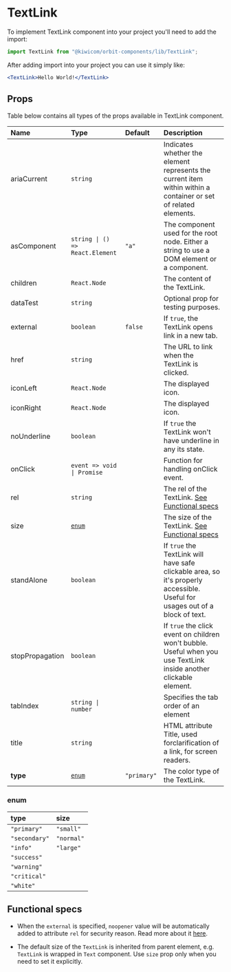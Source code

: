 # TextLink

To implement TextLink component into your project you'll need to add the import:

```jsx
import TextLink from "@kiwicom/orbit-components/lib/TextLink";
```

After adding import into your project you can use it simply like:

```jsx
<TextLink>Hello World!</TextLink>
```

## Props

Table below contains all types of the props available in TextLink component.

| Name            | Type                            | Default     | Description                                                                                                                  |
| :-------------- | :------------------------------ | :---------- | :--------------------------------------------------------------------------------------------------------------------------- |
| ariaCurrent     | `string`                        |             | Indicates whether the element represents the current item within within a container or set of related elements.              |
| asComponent     | `string \| () => React.Element` | `"a"`       | The component used for the root node. Either a string to use a DOM element or a component.                                   |
| children        | `React.Node`                    |             | The content of the TextLink.                                                                                                 |
| dataTest        | `string`                        |             | Optional prop for testing purposes.                                                                                          |
| external        | `boolean`                       | `false`     | If `true`, the TextLink opens link in a new tab.                                                                             |
| href            | `string`                        |             | The URL to link when the TextLink is clicked.                                                                                |
| iconLeft        | `React.Node`                    |             | The displayed icon.                                                                                                          |
| iconRight       | `React.Node`                    |             | The displayed icon.                                                                                                          |
| noUnderline     | `boolean`                       |             | If `true` the TextLink won't have underline in any its state.                                                                |
| onClick         | `event => void \| Promise`      |             | Function for handling onClick event.                                                                                         |
| rel             | `string`                        |             | The rel of the TextLink. [See Functional specs](#functional-specs)                                                           |
| size            | [`enum`](#enum)                 |             | The size of the TextLink. [See Functional specs](#functional-specs)                                                          |
| standAlone      | `boolean`                       |             | If `true` the TextLink will have safe clickable area, so it's properly accessible. Useful for usages out of a block of text. |
| stopPropagation | `boolean`                       |             | If `true` the click event on children won't bubble. Useful when you use TextLink inside another clickable element.           |
| tabIndex        | `string \| number`              |             | Specifies the tab order of an element                                                                                        |
| title           | `string`                        |             | HTML attribute Title, used forclarification of a link, for screen readers.                                                   |
| **type**        | [`enum`](#enum)                 | `"primary"` | The color type of the TextLink.                                                                                              |

### enum

| type          | size       |
| :------------ | :--------- |
| `"primary"`   | `"small"`  |
| `"secondary"` | `"normal"` |
| `"info"`      | `"large"`  |
| `"success"`   |
| `"warning"`   |
| `"critical"`  |
| `"white"`     |

## Functional specs

- When the `external` is specified, `noopener` value will be automatically added to attribute `rel` for security reason. Read more about it [here](https://web.dev/external-anchors-use-rel-noopener/).

- The default size of the `TextLink` is inherited from parent element, e.g. `TextLink` is wrapped in `Text` component. Use `size` prop only when you need to set it explicitly.
